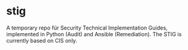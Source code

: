 # stig
A temporary repo für Security Technical Implementation Guides, implemented in Python (Audit) and Ansible (Remediation). The STIG is currently based on CIS only.
